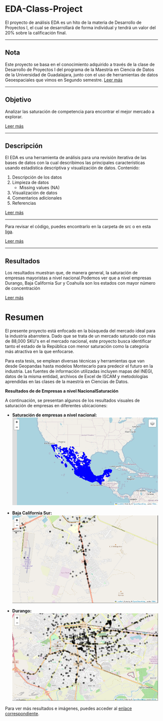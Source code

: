 # EDA-Class-Project

El proyecto de análisis EDA es un hito de la materia de Desarrollo de Proyectos I, el cual se desarrollará de forma individual y tendrá un valor del 20% sobre la calificación final.

---

## Nota

Este proyecto se basa en el conocimiento adquirido a través de la clase de Desarrollo de Proyectos I del programa de la Maestría en Ciencia de Datos de la Universidad de Guadalajara, junto con el uso de herramientas de datos Geoespaciales que vimos en Segundo semestre.
[Leer más](https://github.com/miguelrojas1990/EDA-Class-project#Nota)

---

## Objetivo

Analizar las saturación de competencia para encontrar el mejor mercado a explorar.

[Leer más](https://github.com/miguelrojas1990/EDA-Class-project#Objetivo)

---

## Descripción

El EDA es una herramienta de análisis para una revisión iterativa de las bases de datos con la cual describimos las principales características usando estadística descriptiva y visualización de datos. Contenido:

1. Descripción de los datos
2. Limpieza de datos
    - Missing values (NA)
3. Visualización de datos
4. Comentarios adicionales
5. Referencias

[Leer más](https://github.com/miguelrojas1990/EDA-Class-project#Descripción)

---

Para revisar el código, puedes encontrarlo en la carpeta de src o en esta [liga](https://github.com/miguelrojas1990/EDA-Class-project/tree/main/scr).

[Leer más](https://github.com/miguelrojas1990/EDA-Class-project#Resultados)

---

## Resultados

Los resultados muestran que, de manera general, la saturación de empresas mayoristas a nivel nacional.Podemos ver que a nivel empresas Durango, Baja California Sur y Coahuila son los estados con mayor número de concentración

[Leer más](https://github.com/miguelrojas1990/EDA-Class-project#Resultados)

# Resumen

El presente proyecto está enfocado en la búsqueda del mercado ideal para la industria abarrotera. Dado que se trata de un mercado saturado con más de 88,000 SKU's en el mercado nacional, este proyecto busca identificar tanto el estado de la República con menor saturación como la categoría más atractiva en la que enfocarse.

Para esta tesis, se emplean diversas técnicas y herramientas que van desde Geopandas hasta modelos Montecarlo para predecir el futuro en la industria. Las fuentes de información utilizadas incluyen mapas del INEGI, datos de la misma entidad, archivos de Excel de ISCAM y metodologías aprendidas en las clases de la maestría en Ciencias de Datos.

**Resultados de de Empresas a nivel NacionalSaturación**

A continuación, se presentan algunos de los resultados visuales de saturación de empresas en diferentes ubicaciones:

- **Saturación de empresas a nivel nacional:**  
![Saturación Nacional](https://github.com/miguelrojas1990/EDA-Class-project/blob/main/results/Estados%20con%20mayor%20cantidad%20de%20empresas%20mayoristas.PNG)

- **Baja California Sur:**  
![Baja California Sur](https://github.com/miguelrojas1990/EDA-Class-project/blob/main/results/Baja%20sur.PNG)

- **Durango:**  
![Durango](https://github.com/miguelrojas1990/EDA-Class-project/blob/main/results/Durango%20mayorista.PNG)

Para ver más resultados e imágenes, puedes acceder al [enlace correspondiente](https://github.com/miguelrojas1990/EDA-Class-project/tree/main/results).
